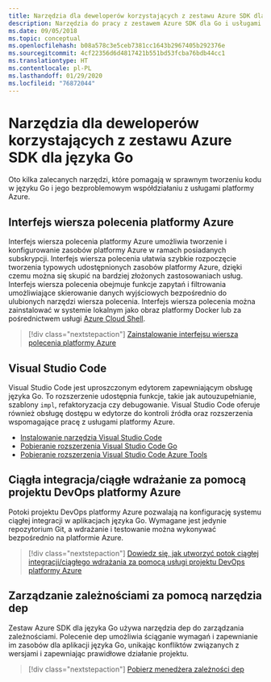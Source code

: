 ```yaml
---
title: Narzędzia dla deweloperów korzystających z zestawu Azure SDK dla języka Go
description: Narzędzia do pracy z zestawem Azure SDK dla Go i usługami platformy Azure
ms.date: 09/05/2018
ms.topic: conceptual
ms.openlocfilehash: b08a578c3e5ceb7381cc1643b2967405b292376e
ms.sourcegitcommit: 4cf22356d6d4817421b551bd53fcba76bdb44cc1
ms.translationtype: HT
ms.contentlocale: pl-PL
ms.lasthandoff: 01/29/2020
ms.locfileid: "76872044"
---
```

# <a name="tools-for-developers-using-the-azure-sdk-for-go"></a>Narzędzia dla deweloperów korzystających z zestawu Azure SDK dla języka Go

Oto kilka zalecanych narzędzi, które pomagają w sprawnym tworzeniu kodu w języku Go i jego bezproblemowym współdziałaniu z usługami platformy Azure.

## <a name="azure-cli"></a>Interfejs wiersza polecenia platformy Azure

Interfejs wiersza polecenia platformy Azure umożliwia tworzenie i konfigurowanie zasobów platformy Azure w ramach posiadanych subskrypcji. Interfejs wiersza polecenia ułatwia szybkie rozpoczęcie tworzenia typowych udostępnionych zasobów platformy Azure, dzięki czemu można się skupić na bardziej złożonych zastosowaniach usług. Interfejs wiersza polecenia obejmuje funkcje zapytań i filtrowania umożliwiające skierowanie danych wyjściowych bezpośrednio do ulubionych narzędzi wiersza polecenia. Interfejs wiersza polecenia można zainstalować w systemie lokalnym jako obraz platformy Docker lub za pośrednictwem usługi [Azure Cloud Shell](https://docs.microsoft.com/azure/cloud-shell/overview).

> [!div class="nextstepaction"]
> [Zainstalowanie interfejsu wiersza polecenia platformy Azure](/cli/azure/install-azure-cli)

## <a name="visual-studio-code"></a>Visual Studio Code

Visual Studio Code jest uproszczonym edytorem zapewniającym obsługę języka Go. To rozszerzenie udostępnia funkcje, takie jak autouzupełnianie, szablony `impl`, refaktoryzacja czy debugowanie. Visual Studio Code oferuje również obsługę dostępu w edytorze do kontroli źródła oraz rozszerzenia wspomagające pracę z usługami platformy Azure.

* [Instalowanie narzędzia Visual Studio Code](https://code.visualstudio.com/Download)
* [Pobieranie rozszerzenia Visual Studio Code Go](https://code.visualstudio.com/docs/languages/go)
* [Pobieranie rozszerzenia Visual Studio Code Azure Tools](https://marketplace.visualstudio.com/items?itemName=ms-vscode.vscode-azureextensionpack)

## <a name="cicd-with-azure-devops-project"></a>Ciągła integracja/ciągłe wdrażanie za pomocą projektu DevOps platformy Azure

Potoki projektu DevOps platformy Azure pozwalają na konfigurację systemu ciągłej integracji w aplikacjach języka Go. Wymagane jest jedynie repozytorium Git, a wdrażanie i testowanie można wykonywać bezpośrednio na platformie Azure.

> [!div class="nextstepaction"]
> [Dowiedz się, jak utworzyć potok ciągłej integracji/ciągłego wdrażania za pomocą usługi projektu DevOps platformy Azure](/azure/devops-project/azure-devops-project-go)

## <a name="dependency-management-with-dep"></a>Zarządzanie zależnościami za pomocą narzędzia dep

Zestaw Azure SDK dla języka Go używa narzędzia dep do zarządzania zależnościami. Polecenie dep umożliwia ściąganie wymagań i zapewnianie im zasobów dla aplikacji języka Go, unikając konfliktów związanych z wersjami i zapewniając prawidłowe działanie projektu.

> [!div class="nextstepaction"]
> [Pobierz menedżera zależności dep](https://github.com/golang/dep)
